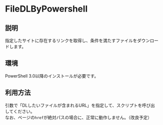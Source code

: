 # FileDLByPowershell

## 説明
指定したサイトに存在するリンクを取得し、条件を満たすファイルをダウンロードします。  

## 環境
PowerShell 3.0以降のインストールが必要です。

## 利用方法
引数で「DLしたいファイルが含まれるURL」を指定して、スクリプトを呼び出してください。  
なお、ページの`href`が絶対パスの場合に、正常に動作しません。（改良予定）

